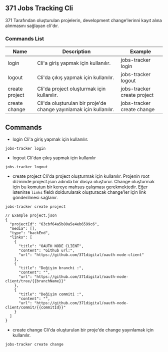 ## 371 Jobs Tracking Cli

371 Tarafından oluşturulan projelerin, development change'lerinni kayıt alına alınmasını sağlayan cli'dır.

### Commands List

| Name           | Description                                                        | Example                     |
| -------------- | ------------------------------------------------------------------ | --------------------------- |
| login          | Cli'a giriş yapmak için kullanılır.                                | jobs-tracker login          |
| logout         | Cli'da çıkış yapmak için kullanılır.                               | jobs-tracker logout         |
| create project | Cli'da project oluşturmak için kullanılır.                         | jobs-tracker create project |
| create change  | Cli'da oluşturulan bir proje'de change yayınlamak için kullanılır. | jobs-tracker create change  |

## Commands

- login
  Cli'a giriş yapmak için kullanılır.

```
jobs-tracker login
```

- logout
  Cli'dan çıkış yapmak için kullanılır

```
jobs-tracker logout
```

- create project
  Cli'da project oluşturmak için kullanılır. Projenin root dizininde project.json adında bir dosya oluşturur. Change oluşturmak için bu komutun bir kereye mahsus çalışması gerekmektedir. Eğer istenirse `links` fieldı doldurularak oluşturacak change'ler için link gönderilmesi sağlanır.

```
jobs-tracker create project
```

```
// Example project.json
{
  "projectId": "63cbf64a5b80a5e4eb6599c6",
  "media": [],
  "type": "backEnd",
  "links": [
    {
      "title": "OAUTH NODE CLIENT",
      "content": "Github url:",
      "url": "https://github.com/371digital/oauth-node-client"
    },
    {
      "title": "Değişim branchi :",
      "content": "",
      "url": "https://github.com/371digital/oauth-node-client/tree/{{branchName}}"
    },
    {
      "title": "Değişim commiti :",
      "content": "",
      "url": "https://github.com/371digital/oauth-node-client/commit/{{commitId}}"
    }
  ]
}
```

- create change
  Cli'da oluşturulan bir proje'de change yayınlamak için kullanılır.

```
jobs-tracker create change
```
